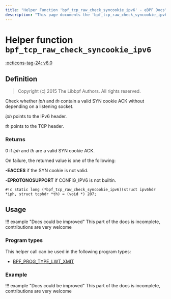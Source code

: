 ```yaml
---
title: "Helper Function 'bpf_tcp_raw_check_syncookie_ipv6' - eBPF Docs"
description: "This page documents the 'bpf_tcp_raw_check_syncookie_ipv6' eBPF helper function, including its defintion, usage, program types that can use it, and examples."
---
```

# Helper function `bpf_tcp_raw_check_syncookie_ipv6`

<!-- [FEATURE_TAG](bpf_tcp_raw_check_syncookie_ipv6) -->
[:octicons-tag-24: v6.0](https://github.com/torvalds/linux/commit/33bf9885040c399cf6a95bd33216644126728e14)
<!-- [/FEATURE_TAG] -->

## Definition

> Copyright (c) 2015 The Libbpf Authors. All rights reserved.


<!-- [HELPER_FUNC_DEF] -->
Check whether _iph_ and _th_ contain a valid SYN cookie ACK without depending on a listening socket.

_iph_ points to the IPv6 header.

_th_ points to the TCP header.

### Returns

0 if _iph_ and _th_ are a valid SYN cookie ACK.

On failure, the returned value is one of the following:

**-EACCES** if the SYN cookie is not valid.

**-EPROTONOSUPPORT** if CONFIG_IPV6 is not builtin.

`#!c static long (*bpf_tcp_raw_check_syncookie_ipv6)(struct ipv6hdr *iph, struct tcphdr *th) = (void *) 207;`
<!-- [/HELPER_FUNC_DEF] -->

## Usage

!!! example "Docs could be improved"
    This part of the docs is incomplete, contributions are very welcome

### Program types

This helper call can be used in the following program types:

<!-- DO NOT EDIT MANUALLY -->
<!-- [HELPER_FUNC_PROG_REF] -->
 * [BPF_PROG_TYPE_LWT_XMIT](../program-type/BPF_PROG_TYPE_LWT_XMIT.md)
<!-- [/HELPER_FUNC_PROG_REF] -->

### Example

!!! example "Docs could be improved"
    This part of the docs is incomplete, contributions are very welcome
